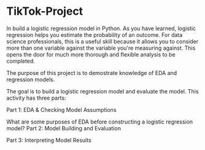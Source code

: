 # TikTok-Project

In build a logistic regression model in Python. As you have learned, logistic regression helps you estimate the probability of an outcome. For data science professionals, this is a useful skill because it allows you to consider more than one variable against the variable you're measuring against. This opens the door for much more thorough and flexible analysis to be completed.


The purpose of this project is to demostrate knowledge of EDA and regression models.

The goal is to build a logistic regression model and evaluate the model.
This activity has three parts:

Part 1: EDA & Checking Model Assumptions

What are some purposes of EDA before constructing a logistic regression model?
Part 2: Model Building and Evaluation

Part 3: Interpreting Model Results
